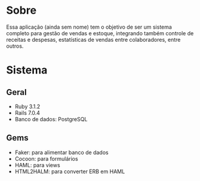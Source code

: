# Sobre

Essa aplicação (ainda sem nome) tem o objetivo de ser um sistema completo para gestão de vendas e estoque, integrando também controle de receitas e despesas, estatísticas de vendas entre colaboradores, entre outros.


# Sistema

## Geral
* Ruby 3.1.2
* Rails 7.0.4
* Banco de dados: PostgreSQL

## Gems
* Faker: para alimentar banco de dados
* Cocoon: para formulários
* HAML: para views
* HTML2HALM: para converter ERB em HAML
